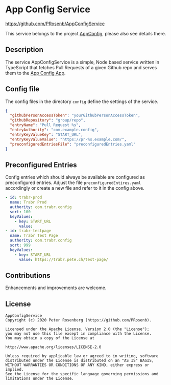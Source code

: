 # App Config Service
https://github.com/PRosenb/AppConfigService

This service belongs to the project [AppConfig](https://github.com/PRosenb/AppConfig), please also see details there.

## Description
The service AppConfigService is a simple, Node based service written in TypeScript
that fetches Pull Requests of a given Github repo and serves them to the [App Config App](https://github.com/PRosenb/AppConfigApp/).

## Config file
The config files in the directory `config` define the settings of the service.

```` JSON
{
  "githubPersonAccessToken": "yourGithubPersonAccessToken",
  "githubRepository": "group/repo",
  "entryName": "Pull Request %s",
  "entryAuthority": "com.example.config",
  "entryKeyValueKey": "START_URL",
  "entryKeyValueValue": "https://pr-%s.example.com/",
  "preconfiguredEntriesFile": "preconfiguredEntries.yaml"
}
````

## Preconfigured Entries
Config entries which should always be available are configured as preconfigured entries. Adjust the file
`preconfiguredEntires.yaml` accordingly or create a new file and refer to it in the config above.

```` YAML
- id: trabr-prod
  name: Trabr Prod
  authority: com.trabr.config
  sort: 100
  keyValues:
    - key: START_URL
      value:
- id: trabr-testpage
  name: Trabr Test Page
  authority: com.trabr.config
  sort: 999
  keyValues:
    - key: START_URL
      value: https://trabr.pete.ch/test-page/
````

## Contributions ##
Enhancements and improvements are welcome.

## License ##
``` text
AppConfigService
Copyright (c) 2020 Peter Rosenberg (https://github.com/PRosenb).

Licensed under the Apache License, Version 2.0 (the "License");
you may not use this file except in compliance with the License.
You may obtain a copy of the License at

http://www.apache.org/licenses/LICENSE-2.0

Unless required by applicable law or agreed to in writing, software
distributed under the License is distributed on an "AS IS" BASIS,
WITHOUT WARRANTIES OR CONDITIONS OF ANY KIND, either express or implied.
See the License for the specific language governing permissions and
limitations under the License.
```
